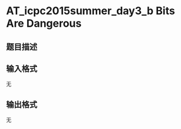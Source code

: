 # AT_icpc2015summer_day3_b Bits Are Dangerous

## 题目描述

[problemUrl]: https://atcoder.jp/contests/jag2015summer-day3/tasks/icpc2015summer_day3_b

## 输入格式

无

## 输出格式

无